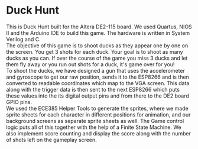 # Duck Hunt

This is Duck Hunt built for the Altera DE2-115 board. We used Quartus, NIOS II and the Arduino IDE to build this game. The hardware is written in System Verilog and C.<br />
The objective of this game is to shoot ducks as they appear one by one on the screen. You get 3 shots for each duck. Your goal is to shoot as many ducks as you can. If over the course of the game you miss 3 ducks and let them fly away or you run out shots for a duck, it's game over for you!<br />
To shoot the ducks, we have designed a gun that uses the accelerometer and gyroscope to get our raw position, sends it to the ESP8266 and is then converted to readable coordinates which map to the VGA screen. This data along with the trigger data is then sent to the next ESP8266 which puts these values into the its digital output pins and from there to the DE2 board GPIO pins.<br />
We used the ECE385 Helper Tools to generate the sprites, where we made sprite sheets for each character in different positions for animation, and our background screens as separate sprite sheets as well.
The Game control logic puts all of this together with the help of a Finite State Machine. We also implement score counting and display the score along with the number of shots left on the gameplay screen.  <br />

